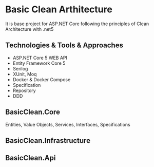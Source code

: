 # Basic Clean Arthitecture
It is base project for ASP.NET Core following the principles of Clean Architecture with .net5
## Technologies & Tools & Approaches
* ASP.NET Core 5 WEB API
* Entity Framework Core 5
* Serilog
* XUnit,  Moq
* Docker & Docker Compose
* Specification
* Repository
* DDD 
## BasicClean.Core
Entities,
Value Objects,
Services,
Interfaces,
Specifications
## BasicClean.Infrastructure
## BasicClean.Api
